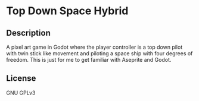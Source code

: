 # Top Down Space Hybrid 

## Description
A pixel art game in Godot where the player controller is a top down pilot with twin stick like movement and piloting a space ship with four degrees of freedom. This is just for me to get familiar with Aseprite and Godot.

## License
GNU GPLv3
